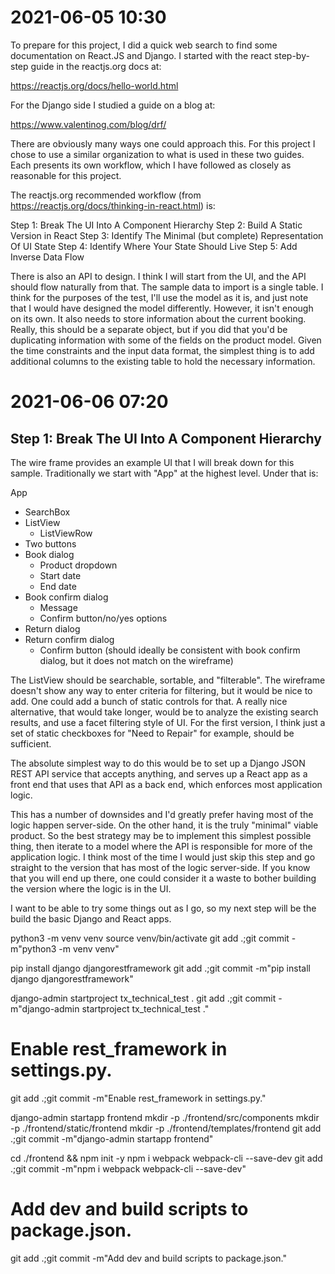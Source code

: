 # 2021-06-05 10:30

To prepare for this project, I did a quick web search to find some documentation on React.JS and Django. I started with the react step-by-step guide in the reactjs.org docs at:

  https://reactjs.org/docs/hello-world.html
  

For the Django side I studied a guide on a blog at:

  https://www.valentinog.com/blog/drf/


There are obviously many ways one could approach this. For this project I chose to use a similar organization to what is used in these two guides. Each presents its own workflow, which I have followed as closely as reasonable for this project.

The reactjs.org recommended workflow (from https://reactjs.org/docs/thinking-in-react.html) is:

Step 1: Break The UI Into A Component Hierarchy
Step 2: Build A Static Version in React
Step 3: Identify The Minimal (but complete) Representation Of UI State
Step 4: Identify Where Your State Should Live
Step 5: Add Inverse Data Flow

There is also an API to design. I think I will start from the UI, and the API should flow naturally from that. The sample data to import is a single table.
 I think for the purposes of the test, I'll use the model as it is, and just note that I would have designed the model differently. However, it isn't enough on its own. It also needs to store information about the current booking. Really, this should be a separate object, but if you did that you'd be duplicating information with some of the fields on the product model. Given the time constraints and the input data format, the simplest thing is to add additional columns to the existing table to hold the necessary information.


# 2021-06-06 07:20

## Step 1: Break The UI Into A Component Hierarchy

The wire frame provides an example UI that I will break down for this sample. Traditionally we start with "App" at the highest level. Under that is:

App
  - SearchBox
  - ListView
    - ListViewRow
  - Two buttons
  - Book dialog
    - Product dropdown
	- Start date
	- End date
  - Book confirm dialog
    - Message
	- Confirm button/no/yes options
  - Return dialog
  - Return confirm dialog
	- Confirm button (should ideally be consistent with book confirm dialog, but it does not match on the wireframe)

The ListView should be searchable, sortable, and "filterable". The wireframe doesn't show any way to enter criteria for filtering, but it would be nice to add. One could add a bunch of static controls for that. A really nice alternative, that would take longer, would be to analyze the existing search results, and use a facet filtering style of UI. For the first version, I think just a set of static checkboxes for "Need to Repair" for example, should be sufficient.

The absolute simplest way to do this would be to set up a Django JSON REST API service that accepts anything, and serves up a React app as a front end that uses that API as a back end, which enforces most application logic.

This has a number of downsides and I'd greatly prefer having most of the logic happen server-side. On the other hand, it is the truly "minimal" viable product. So the best strategy may be to implement this simplest possible thing, then iterate to a model where the API is responsible for more of the application logic. I think most of the time I would just skip this step and go straight to the version that has most of the logic server-side. If you know that you will end up there, one could consider it a waste to bother building the version where the logic is in the UI.

I want to be able to try some things out as I go, so my next step will be the build the basic Django and React apps.

python3 -m venv venv
source venv/bin/activate
git add .;git commit -m"python3 -m venv venv"

pip install django djangorestframework
git add .;git commit -m"pip install django djangorestframework"

django-admin startproject tx_technical_test .
git add .;git commit -m"django-admin startproject tx_technical_test ."

# Enable rest_framework in settings.py.
git add .;git commit -m"Enable rest_framework in settings.py."

django-admin startapp frontend
mkdir -p ./frontend/src/components
mkdir -p ./frontend/static/frontend
mkdir -p ./frontend/templates/frontend
git add .;git commit -m"django-admin startapp frontend"

cd ./frontend && npm init -y
npm i webpack webpack-cli --save-dev
git add .;git commit -m"npm i webpack webpack-cli --save-dev"

# Add dev and build scripts to package.json.
git add .;git commit -m"Add dev and build scripts to package.json."
